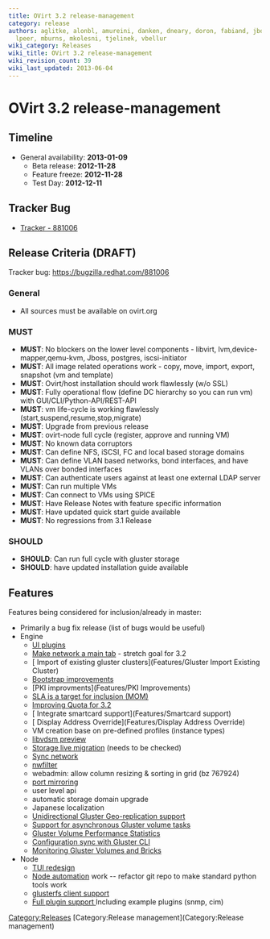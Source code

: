 ```yaml
---
title: OVirt 3.2 release-management
category: release
authors: aglitke, alonbl, amureini, danken, dneary, doron, fabiand, jboggs, liran.zelkha,
  lpeer, mburns, mkolesni, tjelinek, vbellur
wiki_category: Releases
wiki_title: OVirt 3.2 release-management
wiki_revision_count: 39
wiki_last_updated: 2013-06-04
---
```


# OVirt 3.2 release-management

## Timeline

*   General availability: **2013-01-09**
    -   Beta release: **2012-11-28**
    -   Feature freeze: **2012-11-28**
    -   Test Day: **2012-12-11**

## Tracker Bug

*   [Tracker - 881006](https://bugzilla.redhat.com/show_bug.cgi?id=881006)

## Release Criteria (DRAFT)

Tracker bug: <https://bugzilla.redhat.com/881006>

### General

*   All sources must be available on ovirt.org

### MUST

*   **MUST**: No blockers on the lower level components - libvirt, lvm,device-mapper,qemu-kvm, Jboss, postgres, iscsi-initiator
*   **MUST**: All image related operations work - copy, move, import, export, snapshot (vm and template)
*   **MUST**: Ovirt/host installation should work flawlessly (w/o SSL)
*   **MUST**: Fully operational flow (define DC hierarchy so you can run vm) with GUI/CLI/Python-API/REST-API
*   **MUST**: vm life-cycle is working flawlessly (start,suspend,resume,stop,migrate)
*   **MUST**: Upgrade from previous release
*   **MUST**: ovirt-node full cycle (register, approve and running VM)
*   **MUST**: No known data corruptors
*   **MUST**: Can define NFS, iSCSI, FC and local based storage domains
*   **MUST**: Can define VLAN based networks, bond interfaces, and have VLANs over bonded interfaces
*   **MUST**: Can authenticate users against at least one external LDAP server
*   **MUST**: Can run multiple VMs
*   **MUST**: Can connect to VMs using SPICE
*   **MUST**: Have Release Notes with feature specific information
*   **MUST**: Have updated quick start guide available
*   **MUST**: No regressions from 3.1 Release

### SHOULD

*   **SHOULD**: Can run full cycle with gluster storage
*   **SHOULD**: have updated installation guide available

## Features

Features being considered for inclusion/already in master:

*   Primarily a bug fix release (list of bugs would be useful)
*   Engine
    -   [ UI plugins](Features/UIPlugins)
    -   [ Make network a main tab](Feature/NetworkMainTab) - stretch goal for 3.2
    -   [ Import of existing gluster clusters](Features/Gluster Import Existing Cluster)
    -   [Bootstrap improvements](Featrues/Bootstrap_Improvements)
    -   [PKI improvments](Features/PKI Improvements)
    -   [ SLA is a target for inclusion (MOM)](SLA-mom)
    -   [ Improving Quota for 3.2](Features/Quota-3.2)
    -   [ Integrate smartcard support](Features/Smartcard support)
    -   [ Display Address Override](Features/Display Address Override)
    -   VM creation base on pre-defined profiles (instance types)
    -   [ libvdsm preview](Features/libvdsm)
    -   [ Storage live migration](Features/Design/StorageLiveMigration) (needs to be checked)
    -   [ Sync network](SetupNetworks_SyncNetworks)
    -   [ nwfilter](Features/Design/Network/NetworkFiltering)
    -   webadmin: allow column resizing & sorting in grid (bz 767924)
    -   [ port mirroring](Features/PortMirroring)
    -   user level api
    -   automatic storage domain upgrade
    -   Japanese localization
    -   [ Unidirectional Gluster Geo-replication support](Features/Gluster_Geo_Replication)
    -   [ Support for asynchronous Gluster volume tasks](Features/Gluster_Volume_Asynchronous_Tasks_Management)
    -   [ Gluster Volume Performance Statistics](Features/Gluster_Volume_Performance_Statistics)
    -   [ Configuration sync with Gluster CLI](Features/Gluster_Sync_Configuration_With_CLI)
    -   [ Monitoring Gluster Volumes and Bricks](Features/GlusterVolumeAdvancedDetails)
*   Node
    -   [ TUI redesign](Features/TUIredesign)
    -   [ Node automation](Features/NodeAutomation) work -- refactor git repo to make standard python tools work
    -   [ glusterfs client support](Node_Glusterfs_Support)
    -   [Full plugin support ](Features/Plugins) Including example plugins (snmp, cim)

<Category:Releases> [Category:Release management](Category:Release management)
